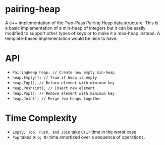 # pairing-heap
A c++ implementation of the Two-Pass Pairing Heap data structure. This is a basic implementation of a min-heap of integers but it can be easily modified to support other types of keys or to make it a max-heap instead. A template-based implementation would be nice to have.

# API
* `PairingHeap heap; // Create new empty min-heap`
* `heap.Empty(); // True if heap is empty`
* `heap.Top(); // Return element with minimum key`
* `heap.Push(int); // Insert new element`
* `heap.Pop(); // Remove element with minimum key`
* `heap.Join(); // Merge two heaps together`

# Time Complexity
* `Empty, Top, Push, and Join` take `O(1)` time in the worst case.
* `Pop` takes `O(lg N)` time amortized over a sequence of operations.
